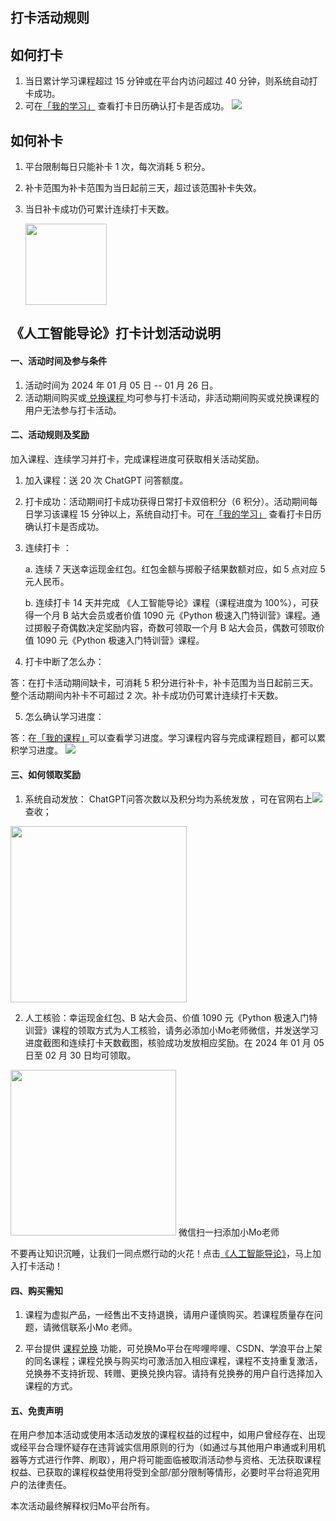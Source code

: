 ## **打卡活动规则**

## 如何打卡

1. 当日累计学习课程超过 15 分钟或在平台内访问超过 40 分钟，则系统自动打卡成功。
2. 可在[「我的学习」](https://momodel.cn/my_study) 查看打卡日历确认打卡是否成功。
   ![](https://imgbed.momodel.cn/mo/1024/我的学习截图1.png)

## 如何补卡

1. 平台限制每日只能补卡 1 次，每次消耗 5 积分。

2. 补卡范围为补卡范围为当日起前三天，超过该范围补卡失效。

3. 当日补卡成功仍可累计连续打卡天数。
   
   <img src="https://imgbed.momodel.cn/mo/1024/补卡成功提示截图.png" title="" alt="" width="130">

## 《人工智能导论》打卡计划活动说明

#### 一、活动时间及参与条件

1. 活动时间为 2024 年 01 月 05 日 -- 01 月 26 日。
2. 活动期间购买或[ 兑换课程 ](https://momodel.cn/docs/#/zh-cn/%E5%8A%9F%E8%83%BD%E4%BB%8B%E7%BB%8D?id=%e8%af%be%e7%a8%8b%e5%85%91%e6%8d%a2%ef%bc%88redeem%ef%bc%89)均可参与打卡活动，非活动期间购买或兑换课程的用户无法参与打卡活动。

#### 二、活动规则及奖励

加入课程、连续学习并打卡，完成课程进度可获取相关活动奖励。

1. 加入课程：送 20 次 ChatGPT 问答额度。

2. 打卡成功：活动期间打卡成功获得日常打卡双倍积分（6 积分）。活动期间每日学习该课程 15 分钟以上，系统自动打卡。可在[「我的学习」](https://momodel.cn/my_study) 查看打卡日历确认打卡是否成功。

3. 连续打卡 ：
   
   a. 连续 7 天送幸运现金红包。红包金额与掷骰子结果数额对应，如 5 点对应 5 元人民币。
   
   b. 连续打卡 14 天并完成 《人工智能导论》课程（课程进度为 100%），可获得一个月 B 站大会员或者价值 1090 元《Python 极速入门特训营》课程。通过掷骰子奇偶数决定奖励内容，奇数可领取一个月 B 站大会员，偶数可领取价值 1090 元《Python 极速入门特训营》课程。

4. 打卡中断了怎么办：

答：在打卡活动期间缺卡，可消耗 5 积分进行补卡，补卡范围为当日起前三天。整个活动期间内补卡不可超过 2 次。补卡成功仍可累计连续打卡天数。

5. 怎么确认学习进度：

答：在[「我的课程」](https://momodel.cn/my_courses)可以查看学习进度。学习课程内容与完成课程题目，都可以累积学习进度。
 ![](https://imgbed.momodel.cn/mo/1024/我的课程截图.png)

#### 三、如何领取奖励

1. 系统自动发放： ChatGPT问答次数以及积分均为系统发放 ，可在官网右上![](https://imgbed.momodel.cn/mo/1024/通知图标.png)查收；

<img title="" src="https://imgbed.momodel.cn/mo/1024/通知下拉框.png" alt="" data-align="center" width="282">

2. 人工核验：幸运现金红包、B 站大会员、价值 1090 元《Python 极速入门特训营》课程的领取方式为人工核验，请务必添加小Mo老师微信，并发送学习进度截图和连续打卡天数截图，核验成功发放相应奖励。在 2024 年 01 月 05 日至 02 月 30 日均可领取。

<img title="" src="https://imgbed.momodel.cn/userzone/a3a1ea46fcaa98d6df0636c25be4285.jpg" alt="" data-align="center" width="265">                                                        微信扫一扫添加小Mo老师

不要再让知识沉睡，让我们一同点燃行动的火花！点击[《人工智能导论》](https://momodel.cn/classroom/course/detail?&id=6173911eab37f12b14daf4a8&activeKey=info)，马上加入打卡活动！

#### 四、购买需知

1. 课程为虚拟产品，一经售出不支持退换，请用户谨慎购买。若课程质量存在问题，请微信联系小Mo 老师。

2. 平台提供 [课程兑换](https://momodel.cn/docs/#/zh-cn/%E5%8A%9F%E8%83%BD%E4%BB%8B%E7%BB%8D?id=%e8%af%be%e7%a8%8b%e5%85%91%e6%8d%a2%ef%bc%88redeem%ef%bc%89) 功能，可兑换Mo平台在哔哩哔哩、CSDN、学浪平台上架的同名课程；课程兑换与购买均可激活加入相应课程，课程不支持重复激活，兑换券不支持折现、转赠、更换兑换内容。请持有兑换券的用户自行选择加入课程的方式。

#### 五、免责声明

在用户参加本活动或使用本活动发放的课程权益的过程中，如用户曾经存在、出现或经平台合理怀疑存在违背诚实信用原则的行为（如通过与其他用户串通或利用机器等方式进行作弊、刷取），用户将可能面临被取消活动参与资格、无法获取课程权益、已获取的课程权益使用将受到全部/部分限制等情形，必要时平台将追究用户的法律责任。

本次活动最终解释权归Mo平台所有。
